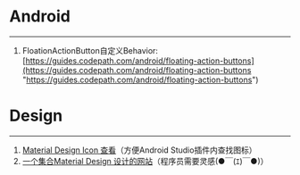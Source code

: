 # Android #
******
1. FloationActionButton自定义Behavior:[https://guides.codepath.com/android/floating-action-buttons](https://guides.codepath.com/android/floating-action-buttons "https://guides.codepath.com/android/floating-action-buttons")




# Design #
******
1. [Material Design Icon 查看](https://design.google.com/icons/)（方便Android Studio插件内查找图标）
2. [一个集合Material Design 设计的网站](http://www.materialup.com/)（程序员需要灵感(●￣(ｴ)￣●)）